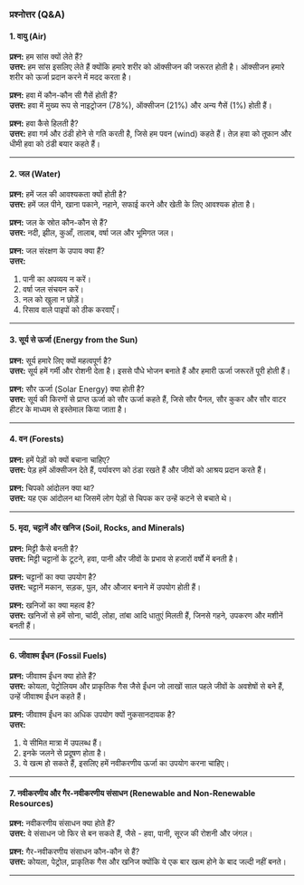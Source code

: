 ### **प्रश्नोत्तर (Q&A)**

#### **1. वायु (Air)**

**प्रश्न:** हम सांस क्यों लेते हैं?  
**उत्तर:** हम सांस इसलिए लेते हैं क्योंकि हमारे शरीर को ऑक्सीजन की जरूरत होती है। ऑक्सीजन हमारे शरीर को ऊर्जा प्रदान करने में मदद करता है।

**प्रश्न:** हवा में कौन-कौन सी गैसें होती हैं?  
**उत्तर:** हवा में मुख्य रूप से नाइट्रोजन (78%), ऑक्सीजन (21%) और अन्य गैसें (1%) होती हैं।

**प्रश्न:** हवा कैसे हिलती है?  
**उत्तर:** हवा गर्म और ठंडी होने से गति करती है, जिसे हम पवन (wind) कहते हैं। तेज़ हवा को तूफान और धीमी हवा को ठंडी बयार कहते हैं।

---

#### **2. जल (Water)**

**प्रश्न:** हमें जल की आवश्यकता क्यों होती है?  
**उत्तर:** हमें जल पीने, खाना पकाने, नहाने, सफाई करने और खेती के लिए आवश्यक होता है।

**प्रश्न:** जल के स्रोत कौन-कौन से हैं?  
**उत्तर:** नदी, झील, कुआँ, तालाब, वर्षा जल और भूमिगत जल।

**प्रश्न:** जल संरक्षण के उपाय क्या हैं?  
**उत्तर:**

1. पानी का अपव्यय न करें।
2. वर्षा जल संचयन करें।
3. नल को खुला न छोड़ें।
4. रिसाव वाले पाइपों को ठीक करवाएँ।

---

#### **3. सूर्य से ऊर्जा (Energy from the Sun)**

**प्रश्न:** सूर्य हमारे लिए क्यों महत्वपूर्ण है?  
**उत्तर:** सूर्य हमें गर्मी और रोशनी देता है। इससे पौधे भोजन बनाते हैं और हमारी ऊर्जा जरूरतें पूरी होती हैं।

**प्रश्न:** सौर ऊर्जा (Solar Energy) क्या होती है?  
**उत्तर:** सूर्य की किरणों से प्राप्त ऊर्जा को सौर ऊर्जा कहते हैं, जिसे सौर पैनल, सौर कुकर और सौर वाटर हीटर के माध्यम से इस्तेमाल किया जाता है।

---

#### **4. वन (Forests)**

**प्रश्न:** हमें पेड़ों को क्यों बचाना चाहिए?  
**उत्तर:** पेड़ हमें ऑक्सीजन देते हैं, पर्यावरण को ठंडा रखते हैं और जीवों को आश्रय प्रदान करते हैं।

**प्रश्न:** चिपको आंदोलन क्या था?  
**उत्तर:** यह एक आंदोलन था जिसमें लोग पेड़ों से चिपक कर उन्हें कटने से बचाते थे।

---

#### **5. मृदा, चट्टानें और खनिज (Soil, Rocks, and Minerals)**

**प्रश्न:** मिट्टी कैसे बनती है?  
**उत्तर:** मिट्टी चट्टानों के टूटने, हवा, पानी और जीवों के प्रभाव से हजारों वर्षों में बनती है।

**प्रश्न:** चट्टानों का क्या उपयोग है?  
**उत्तर:** चट्टानें मकान, सड़क, पुल, और औजार बनाने में उपयोग होती हैं।

**प्रश्न:** खनिजों का क्या महत्व है?  
**उत्तर:** खनिजों से हमें सोना, चांदी, लोहा, तांबा आदि धातुएं मिलती हैं, जिनसे गहने, उपकरण और मशीनें बनती हैं।

---

#### **6. जीवाश्म ईंधन (Fossil Fuels)**

**प्रश्न:** जीवाश्म ईंधन क्या होते हैं?  
**उत्तर:** कोयला, पेट्रोलियम और प्राकृतिक गैस जैसे ईंधन जो लाखों साल पहले जीवों के अवशेषों से बने हैं, उन्हें जीवाश्म ईंधन कहते हैं।

**प्रश्न:** जीवाश्म ईंधन का अधिक उपयोग क्यों नुकसानदायक है?  
**उत्तर:**

1. ये सीमित मात्रा में उपलब्ध हैं।
2. इनके जलने से प्रदूषण होता है।
3. ये खत्म हो सकते हैं, इसलिए हमें नवीकरणीय ऊर्जा का उपयोग करना चाहिए।

---

#### **7. नवीकरणीय और गैर-नवीकरणीय संसाधन (Renewable and Non-Renewable Resources)**

**प्रश्न:** नवीकरणीय संसाधन क्या होते हैं?  
**उत्तर:** वे संसाधन जो फिर से बन सकते हैं, जैसे - हवा, पानी, सूरज की रोशनी और जंगल।

**प्रश्न:** गैर-नवीकरणीय संसाधन कौन-कौन से हैं?  
**उत्तर:** कोयला, पेट्रोल, प्राकृतिक गैस और खनिज क्योंकि ये एक बार खत्म होने के बाद जल्दी नहीं बनते।

---
